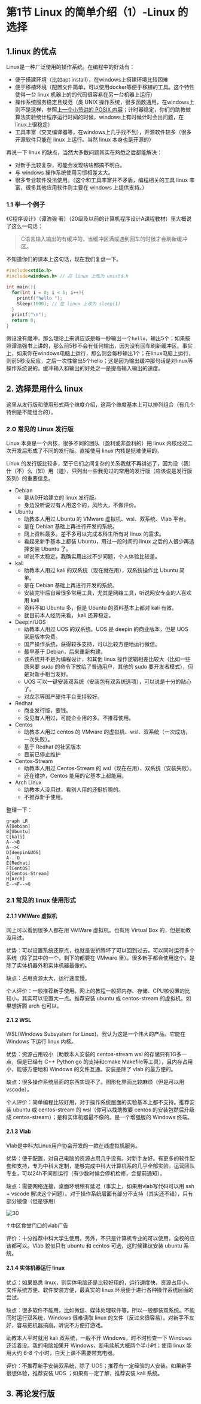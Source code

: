 # 第1节 Linux 的简单介绍（1）-Linux 的选择

## 1.linux 的优点

Linux是一种广泛使用的操作系统。在编程中的好处有：

- 便于搭建环境（比如apt install），在windows上搭建环境比较困难
- 便于移植环境（配置文件简单，可以使用docker等便于移植的工具。这个特性使得一台 linux 机器上的的代码很容易在另一台机器上运行）
- 操作系统服务稳定且规范（类 UNIX 操作系统，很多函数通用，在windows上则不是这样，参照[上一个小节讲的 POSIX 内容](../3.computer_simple/3.arch_and_os.md
)；计时器稳定，你们的助教做算法实验统计程序运行时间的时候，windows上有时候计时会出问题，在linux上很稳定）
- 工具丰富（交叉编译器等，在windows上几乎找不到），开源软件较多（很多开源软件只能在 linux 上运行。当然 linux 本身也是开源的）

再说一下 linux 的缺点，当然大多数问题其实在熟悉之后都能解决：

- 对新手比较复杂，可能会发现啥啥都搞不明白。
- 与 windows 操作系统使用习惯相差太大。
- 很多专业软件没法使用。（这个和工具丰富并不矛盾，编程相关的工具 linux 丰富，很多其他应用软件则主要在 windows 上提供支持。）

### 1.1 举一个例子

《C程序设计》（谭浩强 著）（20级及以前的计算机程序设计A课程教材）里大概说了这么一句话：

> C语言输入输出的有缓冲的，当缓冲区满或遇到回车的时候才会刷新缓冲区。

不知道你们的课本上这句话，现在我们复盘一下。

```C
#include<stdio.h>
#include<windows.h> // 在 linux 上改为 unistd.h

int main(){
  for(int i = 0; i < 5; i++){
    printf("hello ");
    Sleep(1000); // 在 linux 上改为 sleep(1)
  }
  printf("\n");
  return 0;
}
```

假设没有缓冲，那么理论上来讲应该是每一秒输出一个`hello`，输出5个；如果按照谭浩强书上讲的，那么前5秒不会有任何输出，因为没有回车刷新缓冲区。事实上，如果你在windows电脑上运行，那么则会每秒输出1个；在linux电脑上运行，则前5秒没反应，之后一次性输出5个hello；这是因为输出缓冲那句话是对linux等操作系统说的。缓冲输入和输出的好处之一是提高输入输出的速度。

## 2. 选择是用什么 linux

这里从发行版和使用形式两个维度介绍，这两个维度基本上可以排列组合（有几个特例是不能组合的）。

### 2.0 常见的 Linux 发行版

Linux 本身是一个内核，很多不同的团队（盈利或非盈利的）把 linux 内核经过二次开发后形成了不同的发行版。直接使用 linux 内核是挺难使用的。

Linux 的发行版比较多，至于它们之间复杂的关系我就不再讲述了，因为没（我）什（不）么（知）用（道），只列出一些我见过的常用的发行版（应该说是发行版系列）的重要信息。

- Debian
  - 是从0开始建立的 linux 发行版。
  - 身边没听说过有人用这个的，风险大，不做评价。
- Ubuntu
  - 助教本人用过 Ubuntu 的 VMware 虚拟机、wsl、双系统、Vlab 平台。
  - 是在 Debian 基础上再进行开发的系统。
  - 网上资料最多。差不多可以完成本科生所有对 linux 的需求。
  - 看起来新手基本上都装 Ubuntu，用过一段时间的 linux 之后的人很少再选择安装 Ubuntu 了。
  - 听说不太稳定，我确实用出过不少问题，个人体验比较差。
- kali
  - 助教本人用过 kali 的双系统（现在就在用），双系统操作比 Ubuntu 简单。
  - 是在 Debian 基础上再进行开发的系统。
  - 安装完毕后自带很多常用工具，尤其是网络工具，听说网安专业的人喜欢用 kali
  - 资料不如 Ubuntu 多，但是 Ubuntu 的资料基本上都对 kali 有效。
  - 就目前本人经历来看， kali 还算稳定。
- Deepin/UOS
  - 助教本人用过 UOS 的双系统。UOS 是 deepin 的商业版本，但是 UOS 家庭版本免费。
  - 国产操作系统，获得较多支持，可以比较方便地运行微信。
  - 最早基于 Debian，后来重新构建。
  - 该系统并不是为编程设计，和其他 linux 操作逻辑相差比较大（比如一些原来要 sudo 的命令下放给了普通用户，其他的 sudo 要开发者模式），但是对新手相当友好。
  - UOS 可以一键安装双系统（安装包有双系统选项），可以说是十分的贴心了。
  - 对龙芯等国产硬件平台支持较好。
- Redhat
  - 商业发行版，要钱。
  - 没见有人用过，可能企业用的多。不推荐使用。
- Centos
  - 助教本人用过 centos 的 VMware 的虚拟机、wsl、双系统（一次成功，一次失败）。
  - 基于 Redhat 的社区版本
  - 目前已停止维护
- Centos-Stream
  - 助教本人用过 Centos-Stream 的 wsl（现在在用）、双系统（安装失败）。
  - 还在维护，Centos 能用的它基本上都能用。
- Arch Linux
  - 助教本人没用过，看别人用的还挺折腾的。
  - 不推荐新手使用。

整理一下：

```mermaid
graph LR
A[Debian]
B[Ubuntu]
C[kali]
A-->B
A-->C
D[deepin&UOS]
A-.-D
E[Redhat]
F[CentOS]
G[Centos-Stream]
H[Arch]
E-->F-->G
```

### 2.1 常见的 linux 使用形式

#### 2.1.1 VMWare 虚拟机

网上可以看到很多人都在用 VMWare 虚拟机。也有用 Virtual Box 的，但是助教没用过。

优势：可以设置系统还原点，也就是说折腾坏了可以回到过去。可以同时运行多个系统（除了其中的一个，剩下的都要在 VMware 里）。很多新手都会使用这个。是除了实体机器外和实体机器最像的。

缺点：占用资源太大，运行速度慢。

个人评价：一般推荐新手使用。网上的教程一般把内存、存储、CPU核设置的比较小，其实可以设置大一点。推荐安装 ubuntu 或 centos-stream 的虚拟机。如果想折腾 arch 也可以。

#### 2.1.2 WSL

WSL(Windows Subsystem for Linux)，我认为这是一个伟大的产品。它能在 Windows 下运行 linux 内核。

优势：资源占用较小（助教本人安装的 centos-stream wsl 的存储只有1G多一点，但是已经有 C++ Python go 的支持和cmake Makefile等工具），且内存占用小，能够方便地和 Windows 的文件互通。安装是除了 vlab 的最方便的。

缺点：很多操作系统层面的东西实现不了。图形化界面比较麻烦（但是可以用 vscode）。

个人评价：简单编程比较好用，对于操作系统层面的实验基本上都不支持。推荐安装 ubuntu 或 centos-stream 的 wsl（你可以找助教要 centos 的安装包然后升级成 centos-stream）；是和实体机器最不像的。是一个增强版的 Windows 终端。

#### 2.1.3 Vlab

Vlab是中科大Linux用户协会开发的一款在线虚拟机服务。

优势：便于配置，对自己电脑的资源占用几乎没有。对新手友好。有更多的软件配套和支持，专为中科大定制，能够完成中科大计算机系的几乎全部实验。运营团队专业，可以24h不间断运行（有少数时候会停机检修，会提前通知）。

缺点：需要网络连接，桌面环境稍有延迟（事实上，如果用vlab写代码可以用 ssh + vscode 解决这个问题）。对于操作系统层面有部分不支持（其实还不错），只有部分镜像（但是够用）

![30](image/30.jpg)

↑中区食堂门口的vlab广告

评价：十分推荐中科大学生使用。另外，不只是计算机专业的可以使用，全校的应该都可以。Vlab 貌似只有 ubuntu 和 centos 可选，这时候建议安装 ubuntu 系统。

#### 2.1.4 实体机器运行 linux

优点：如果熟悉 linux，则实体电脑还是比较好用的，运行速度快、资源占用小、文件系统方便、软件安装方便，最真实的 linux 环境便于进行各种操作系统层面的尝试。

缺点：很多软件不能用，比如微信、媒体处理软件等，所以一般都装双系统。不能同时运行双系统，Windows 很难读取 linux 的文件（反过来很容易）。对新手不友好，容易把机器搞崩。听说不方便打游戏。

助教本人平时就用 kali 双系统，一般不开 Windows，时不时检查一下 Windows 还活着没。我的电脑如果开 Windows，断电续航大概两个半小时；使用 linux 能用大约 6-8 个小时，白天上课不需要带充电器。

评价：不推荐新手安装双系统，除了 UOS；推荐有一定经验的人安装。如果新手很想体验，推荐安装 UOS ；如果有一定了解，推荐安装 kali 系统。

## 3. 再论发行版
